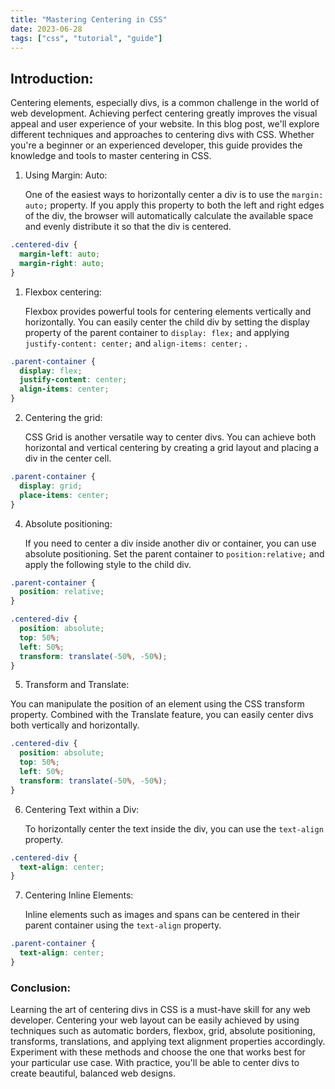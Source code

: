 ```yaml
---
title: "Mastering Centering in CSS"
date: 2023-06-28
tags: ["css", "tutorial", "guide"]
---
```


## Introduction:

Centering elements, especially divs, is a common challenge in the world of web development. Achieving perfect centering greatly improves the visual appeal and user experience of your website. In this blog post, we'll explore different techniques and approaches to centering divs with CSS. Whether you're a beginner or an experienced developer, this guide provides the knowledge and tools to master centering in CSS.

1. Using Margin: Auto:

   One of the easiest ways to horizontally center a div is to use the `margin: auto;` property. If you apply this property to both the left and right edges of the div, the browser will automatically calculate the available space and evenly distribute it so that the div is centered.

```css
.centered-div {
  margin-left: auto;
  margin-right: auto;
}
```

1.  Flexbox centering:

    Flexbox provides powerful tools for centering elements vertically and horizontally. You can easily center the child div by setting the display property of the parent container to `display: flex;` and applying `justify-content: center;` and `align-items: center;` .

```css
.parent-container {
  display: flex;
  justify-content: center;
  align-items: center;
}
```

2.  Centering the grid:

    CSS Grid is another versatile way to center divs. You can achieve both horizontal and vertical centering by creating a grid layout and placing a div in the center cell.

```css
.parent-container {
  display: grid;
  place-items: center;
}
```

4.  Absolute positioning:

    If you need to center a div inside another div or container, you can use absolute positioning. Set the parent container to `position:relative;` and apply the following style to the child div.

```css
.parent-container {
  position: relative;
}

.centered-div {
  position: absolute;
  top: 50%;
  left: 50%;
  transform: translate(-50%, -50%);
}
```

5.  Transform and Translate:

You can manipulate the position of an element using the CSS transform property. Combined with the Translate feature, you can easily center divs both vertically and horizontally.

```css
.centered-div {
  position: absolute;
  top: 50%;
  left: 50%;
  transform: translate(-50%, -50%);
}
```

6.  Centering Text within a Div:

    To horizontally center the text inside the div, you can use the `text-align` property.

```css
.centered-div {
  text-align: center;
}
```

7.  Centering Inline Elements:

    Inline elements such as images and spans can be centered in their parent container using the `text-align` property.

```css
.parent-container {
  text-align: center;
}
```

### Conclusion:

Learning the art of centering divs in CSS is a must-have skill for any web developer. Centering your web layout can be easily achieved by using techniques such as automatic borders, flexbox, grid, absolute positioning, transforms, translations, and applying text alignment properties accordingly. Experiment with these methods and choose the one that works best for your particular use case. With practice, you'll be able to center divs to create beautiful, balanced web designs.
